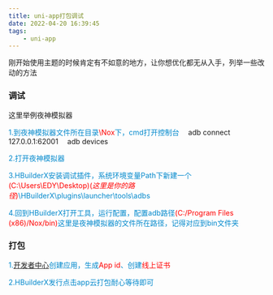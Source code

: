 ```yaml
---
title: uni-app打包调试
date: 2022-04-20 16:39:45
tags: 
	- uni-app
---
```


刚开始使用主题的时候肯定有不如意的地方，让你想优化都无从入手，列举一些改动的方法
<!-- more -->

### **调试**

这里举例夜神模拟器

<font color="#08c">1.到夜神模拟器文件所在目录<font color="red">\Nox</font>下，cmd打开控制台</font>
&emsp;adb connect 127.0.0.1:62001
&emsp;adb devices

<font color="#08c">2.打开夜神模拟器</font>

<font color="#08c">3.HBuilderX安装调试插件，系统环境变量Path下新建一个<font color="red">(C:\Users\EDY\Desktop)(*这里是你的路径*)</font>\HBuilderX\plugins\launcher\tools\adbs</font>

<font color="#08c">4.回到HBuilderX打开工具，运行配置，配置adb路径<font color="red">(C:/Program Files (x86)/Nox/bin)</font>这里是夜神模拟器的文件所在路径，记得对应到bin文件夹</font>

### **打包**

<font color="#08c">1.[开发者中心](https://dev.dcloud.net.cn/app/index?type=0)创建应用，生成<font color="red">App id</font>、创建<font color="red">线上证书</font></font>

<font color="#08c">2.HBuilderX发行点击app云打包耐心等待即可</font>


<!-- more -->
